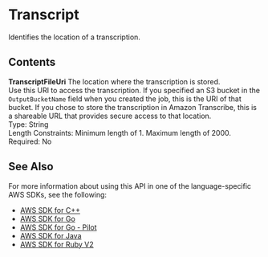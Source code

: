 # Transcript<a name="API_Transcript"></a>

Identifies the location of a transcription\.

## Contents<a name="API_Transcript_Contents"></a>

 **TranscriptFileUri**   <a name="transcribe-Type-Transcript-TranscriptFileUri"></a>
The location where the transcription is stored\.  
Use this URI to access the transcription\. If you specified an S3 bucket in the `OutputBucketName` field when you created the job, this is the URI of that bucket\. If you chose to store the transcription in Amazon Transcribe, this is a shareable URL that provides secure access to that location\.  
Type: String  
Length Constraints: Minimum length of 1\. Maximum length of 2000\.  
Required: No

## See Also<a name="API_Transcript_SeeAlso"></a>

For more information about using this API in one of the language\-specific AWS SDKs, see the following:
+  [AWS SDK for C\+\+](https://docs.aws.amazon.com/goto/SdkForCpp/transcribe-2017-10-26/Transcript) 
+  [AWS SDK for Go](https://docs.aws.amazon.com/goto/SdkForGoV1/transcribe-2017-10-26/Transcript) 
+  [AWS SDK for Go \- Pilot](https://docs.aws.amazon.com/goto/SdkForGoPilot/transcribe-2017-10-26/Transcript) 
+  [AWS SDK for Java](https://docs.aws.amazon.com/goto/SdkForJava/transcribe-2017-10-26/Transcript) 
+  [AWS SDK for Ruby V2](https://docs.aws.amazon.com/goto/SdkForRubyV2/transcribe-2017-10-26/Transcript) 